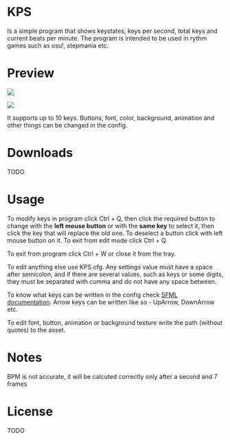 # KPS
Is a simple program that shows keystates, keys per second, total keys and current beats per minute. The program is intended to be used in rythm games such as osu!, stepmania etc.

# Preview
![](https://i.imgur.com/aAtnBRt.gif)

![](https://i.imgur.com/Oj5TnQZ.gif)

It supports up to 10 keys. Buttons, font, color, background, animation and other things can be changed in the config.

# Downloads
TODO

# Usage
To modify keys in program click Ctrl + Q, then click the required button to change with the **left mouse button** or with the **same key** to select it, then click the key that will replace the old one. To deselect a button click with left mouse button on it. To exit from edit mode click Ctrl + Q.

To exit from program click Ctrl + W or close it from the tray.

To edit anything else use KPS.cfg. Any settings value must have a space after semicolon, and if there are several values, such as keys or some digits, they must be separated with comma and do not have any space between.

To know what keys can be written in the config check [SFML documentation](https://www.sfml-dev.org/documentation/2.5.1/classsf_1_1Keyboard.php). Arrow keys can be written like so - UpArrow, DownArrow etc.

To edit font, button, animation or background texture write the path (without quotes) to the asset. 

# Notes
BPM is not accurate, it will be calcuted correctly only after a second and 7 frames

# License
TODO
